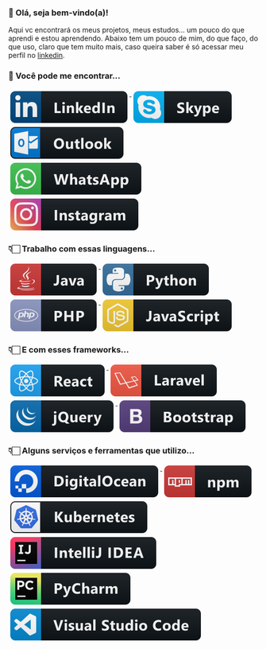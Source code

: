 ### 👋 Olá, seja bem-vindo(a)!

Aqui vc encontrará os meus projetos, meus estudos... um pouco do que aprendi e estou aprendendo.
Abaixo tem um pouco de mim, do que faço, do que uso, claro que tem muito mais, caso queira saber é só acessar meu perfil no <a href="https://www.linkedin.com/in/cezargodinho/" > linkedin</a>.

### 📢 Você pode me encontrar... 
<p align="left">
  <a href="https://www.linkedin.com/in/cezargodinho/" >
    <img src="https://github.com/cezar-godinho/cezar-godinho/blob/main/svg/social/linkedin.svg" alt="LinkedIn" style="vertical-align:top; margin:4px">
  </a>
  <a href="#">
    <img src="https://github.com/cezar-godinho/cezar-godinho/blob/main/svg/social/skype.svg" alt="Skype" style="vertical-align:top; margin:4px">
  </a>
  <a href="mailto:cezar.godinho@hotmail.com">
    <img src="https://github.com/cezar-godinho/cezar-godinho/blob/main/svg/social/outlook.svg" alt="E-mail" style="vertical-align:top; margin:4px">
  </a>
  <a href="https://api.whatsapp.com/send?phone=5516991362487&text=Oi%20Cezar%2C%20tudo%20bem%3F" target="_blank">
    <img src="https://github.com/cezar-godinho/cezar-godinho/blob/main/svg/social/whatsapp.svg" alt="WhatsApp" style="vertical-align:top; margin:4px">
  </a>
  <a href="https://www.instagram.com/cezar.godinho/">
    <img src="https://github.com/cezar-godinho/cezar-godinho/blob/main/svg/social/instagram.svg" alt="Instagram" style="vertical-align:top; margin:4px">
  </a>  
</p>

### 👇🏻 Trabalho com essas linguagens...
<p align="left">
  <a href="#" >
    <img src="https://github.com/cezar-godinho/cezar-godinho/blob/main/svg/dev/languages/java.svg" alt="Java" style="vertical-align:top; margin:4px">
  </a>
  <a href="#" >
    <img src="https://github.com/cezar-godinho/cezar-godinho/blob/main/svg/dev/languages/python.svg" alt="Python" style="vertical-align:top; margin:4px">
  </a>
  <a href="#" >
    <img src="https://github.com/cezar-godinho/cezar-godinho/blob/main/svg/dev/languages/php.svg" alt="PHP" style="vertical-align:top; margin:4px">
  </a>
  <a href="#" >
    <img src="https://github.com/cezar-godinho/cezar-godinho/blob/main/svg/dev/languages/js.svg" alt="JS" style="vertical-align:top; margin:4px">
  </a>  
</p>

### 👇🏻 E com esses frameworks...
<p align="left">
  <a href="#" >
    <img src="https://github.com/cezar-godinho/cezar-godinho/blob/main/svg/dev/frameworks/react.svg" alt="ReactJS" style="vertical-align:top; margin:4px">
  </a>
  <a href="#" >
    <img src="https://github.com/cezar-godinho/cezar-godinho/blob/main/svg/dev/frameworks/laravel.svg" alt="Laravel" style="vertical-align:top; margin:4px">
  </a>
  <a href="#" >
    <img src="https://github.com/cezar-godinho/cezar-godinho/blob/main/svg/dev/frameworks/jquery.svg" alt="jQuery" style="vertical-align:top; margin:4px">
  </a>
  <a href="#" >
    <img src="https://github.com/cezar-godinho/cezar-godinho/blob/main/svg/dev/frameworks/bootstrap.svg" alt="Bootstrap" style="vertical-align:top; margin:4px">
  </a> 
</p>

### 👇🏻 Alguns serviços e ferramentas que utilizo...
<p align="left">
  <a href="#" >
    <img src="https://github.com/cezar-godinho/cezar-godinho/blob/main/svg/dev/services/digitalocean.svg" alt="digitalocean" style="vertical-align:top; margin:4px">
  </a>
  <a href="#" >
    <img src="https://github.com/cezar-godinho/cezar-godinho/blob/main/svg/dev/services/npm.svg" alt="npm" style="vertical-align:top; margin:4px">
  </a>
  <a href="#" >
    <img src="https://github.com/cezar-godinho/cezar-godinho/blob/main/svg/dev/services/kubernetes.svg" alt="kubernetes" style="vertical-align:top; margin:4px">
  </a>
  <a href="#" >
    <img src="https://github.com/cezar-godinho/cezar-godinho/blob/main/svg/dev/tools/jetbrains_intellij.svg" alt="jetbrains_intellij" style="vertical-align:top; margin:4px">
  </a> 
  <a href="#" >
    <img src="https://github.com/cezar-godinho/cezar-godinho/blob/main/svg/dev/tools/jetbrains_pycharm.svg" alt="jetbrains_pycharm" style="vertical-align:top; margin:4px">
  </a> 
  <a href="#" >
    <img src="https://github.com/cezar-godinho/cezar-godinho/blob/main/svg/dev/tools/visualstudio_code.svg" alt="visualstudio_code" style="vertical-align:top; margin:4px">
  </a> 
</p>
